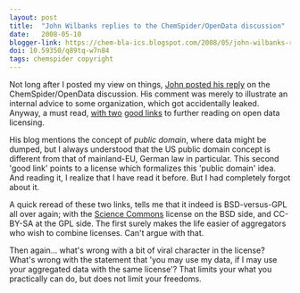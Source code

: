 ```yaml
---
layout: post
title:  "John Wilbanks replies to the ChemSpider/OpenData discussion"
date:   2008-05-10
blogger-link: https://chem-bla-ics.blogspot.com/2008/05/john-wilbanks-replies-to.html
doi: 10.59350/q89tq-w7n84
tags: chemspider copyright
---
```


Not long after I posted my view on things, [John posted his reply](http://network.nature.com/blogs/user/wilbanks/2008/05/10/chemspider-good-intentions-and-the-fog-of-licensing)
on the ChemSpider/OpenData discussion. His comment was merely to illustrate an internal advice to some organization, which got accidentally leaked. Anyway, a must read,
[with two](http://sciencecommons.org/projects/publishing/open-access-data-protocol/) [good links](http://www.opendatacommons.org/odc-public-domain-dedication-and-licence/)
to further reading on open data licensing.

His blog mentions the concept of *public domain*, where data might be dumped, but I always understood that the US public domain concept is different from that of mainland-EU,
German law in particular. This second 'good link' points to a license which formalizes this 'public domain' idea. And reading it, I realize that I have read it before. But
I had completely forgot about it.

A quick reread of these two links, tells me that it indeed is BSD-versus-GPL all over again; with the [Science Commons](http://sciencecommons.org/) license on the BSD side,
and CC-BY-SA at the GPL side. The first surely makes the life easier of aggregators who wish to combine licenses. Can't argue with that.

Then again... what's wrong with a bit of viral character in the license? What's wrong with the statement that 'you may use my data, if I may use your aggregated data with
the same license'? That limits your what you practically can do, but does not limit your freedoms.
